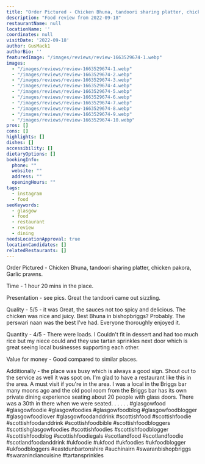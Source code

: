 ```yaml
---
title: "Order Pictured - Chicken Bhuna, tandoori sharing platter, chicken pakora, Garlic prawns."
description: "Food review from 2022-09-18"
restaurantName: null
locationName: ''
coordinates: null
visitDate: '2022-09-18'
author: GusMack1
authorBio: ''
featuredImage: "/images/reviews/review-1663529674-1.webp"
images:
  - "/images/reviews/review-1663529674-1.webp"
  - "/images/reviews/review-1663529674-2.webp"
  - "/images/reviews/review-1663529674-3.webp"
  - "/images/reviews/review-1663529674-4.webp"
  - "/images/reviews/review-1663529674-5.webp"
  - "/images/reviews/review-1663529674-6.webp"
  - "/images/reviews/review-1663529674-7.webp"
  - "/images/reviews/review-1663529674-8.webp"
  - "/images/reviews/review-1663529674-9.webp"
  - "/images/reviews/review-1663529674-10.webp"
pros: []
cons: []
highlights: []
dishes: []
accessibility: []
dietaryOptions: []
bookingInfo:
  phone: ""
  website: ""
  address: ""
  openingHours: ""
tags:
  - instagram
  - food
seoKeywords:
  - glasgow
  - food
  - restaurant
  - review
  - dining
needsLocationApproval: true
locationCandidates: []
relatedRestaurants: []
---
```


Order Pictured - Chicken Bhuna, tandoori sharing platter, chicken pakora, Garlic prawns.

Time - 1 hour 20 mins in the place.

Presentation - see pics. Great the tandoori came out sizzling.

Quality - 5/5 - it was Great, the sauces not too spicy and delicious. The chicken was nice and juicy. Best Bhuna in bishopbriggs? Probably. The perswari naan was the best I've had. Everyone thoroughly enjoyed it.

Quantity - 4/5 - There were loads. I Couldn't fit in dessert and had too much rice but my niece could and they use tartan sprinkles next door which is great seeing local businesses supporting each other.

Value for money - Good compared to similar places.

Additionally - the place was busy which is always a good sign. Shout out to the service as well it was spot on. I'm glad to have a restaurant like this in the area. A must visit if you're in the area. I was a local in the Briggs bar many moons ago and the old pool room from the Briggs bar has its own private dining experience seating about 20 people with glass doors. There was a 30th in there when we were seated.
.
.
.
.
.
#glasgowfood #glasgowfoodie #glasgowfoodies #glasgowfoodblog #glasgowfoodblogger #glasgowfoodlover #glasgowfoodanddrink #scottishfood #scottishfoodie #scottishfoodanddrink #scottishfoodbible #scottishfoodbloggers #scottishglasgowfoodies #scottishfoodies #scottishfoodblogger #scottishfoodblog #scottishfoodiegals #scotlandfood #scotlandfoodie #scotlandfoodanddrink #ukfoodie #ukfood #ukfoodies #ukfoodblogger #ukfoodbloggers #eastdunbartonshire #auchinairn #swaranbishopbriggs #swaranindiancuisine #tartansprinkles